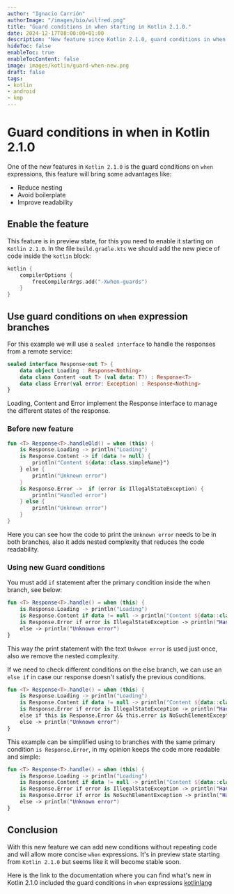```yaml
---
author: "Ignacio Carrión"
authorImage: "/images/bio/wilfred.png"
title: "Guard conditions in when starting in Kotlin 2.1.0."
date: 2024-12-17T08:00:00+01:00
description: "New feature since Kotlin 2.1.0, guard conditions in when expressions"
hideToc: false
enableToc: true
enableTocContent: false
image: images/kotlin/guard-when-new.png
draft: false
tags: 
- kotlin
- android
- kmp
---
```

# Guard conditions in when in Kotlin 2.1.0

One of the new features in `Kotlin 2.1.0` is the guard conditions on `when` expressions, this feature will bring some advantages like:
- Reduce nesting
- Avoid boilerplate
- Improve readability

## Enable the feature

This feature is in preview state, for this you need to enable it starting on `Kotlin 2.1.0`. In the file `build.gradle.kts` we should add the new piece of code inside the `kotlin` block:

``` kotlin
kotlin {
	compilerOptions {  
		freeCompilerArgs.add("-Xwhen-guards")  
	}
}
```

## Use guard conditions on `when` expression branches

For this example we will use a `sealed interface` to handle the responses from a remote service:

``` kotlin
sealed interface Response<out T> {  
    data object Loading : Response<Nothing>  
    data class Content <out T> (val data: T?) : Response<T>
    data class Error(val error: Exception) : Response<Nothing> 
}
```

Loading, Content and Error implement the Response interface to manage the different states of the response.

### Before new feature

``` kotlin
fun <T> Response<T>.handleOld() = when (this) {  
    is Response.Loading -> println("Loading")  
    is Response.Content -> if (data != null) {  
        println("Content ${data::class.simpleName}")  
    } else {  
        println("Unknown error")  
    }  
    is Response.Error ->  if (error is IllegalStateException) {  
        println("Handled error")  
    } else {  
        println("Unknown error")  
    }  
}
```
Here you can see how the code to print the `Unknown error` needs to be in both branches, also it adds nested complexity that reduces the code readability.

### Using new Guard conditions

You must add `if` statement after the primary condition inside the when branch, see below:

``` kotlin
fun <T> Response<T>.handle() = when (this) {  
    is Response.Loading -> println("Loading")  
    is Response.Content if data != null -> println("Content ${data::class.simpleName}")  
    is Response.Error if error is IllegalStateException -> println("Handled error")  
    else -> println("Unknown error")  
}
```

This way the print statement with the text `Unkwon error` is used just once, also we remove the nested complexity.

If we need to check different conditions on the else branch, we can use an `else if` in case our response doesn't satisfy the previous conditions.

``` kotlin
fun <T> Response<T>.handle() = when (this) {  
    is Response.Loading -> println("Loading")  
    is Response.Content if data != null -> println("Content ${data::class.simpleName}")  
    is Response.Error if error is IllegalStateException -> println("Handled IllegalState")  
    else if this is Response.Error && this.error is NoSuchElementException -> println("Handle NoSuchElement")  
    else -> println("Unknown error")  
}
```

This example can be simplified using to branches with the same primary condition `is Response.Error`, in my opinion keeps the code more readable and simple:

``` kotlin
fun <T> Response<T>.handle() = when (this) {  
    is Response.Loading -> println("Loading")  
    is Response.Content if data != null -> println("Content ${data::class.simpleName}")  
    is Response.Error if error is IllegalStateException -> println("Handled IllegalState")  
    is Response.Error if error is NoSuchElementException -> println("Handle NoSuchElement")  
    else -> println("Unknown error")  
}
```


## Conclusion

With this new feature we can add new conditions without repeating code and will allow more concise `when` expressions. It's in preview state starting from `Kotlin 2.1.0` but seems like it will become stable soon.

Here is the link to the documentation where you can find what's new in Kotlin 2.1.0 included the guard conditions in `when` expressions [kotlinlang](https://kotlinlang.org/docs/whatsnew21.html#guard-conditions-in-when-with-a-subject)